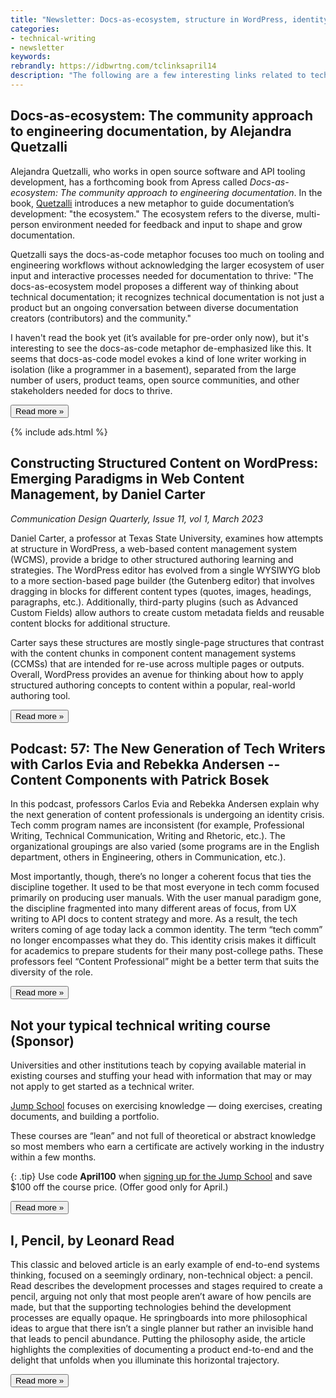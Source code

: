 ```yaml
---
title: "Newsletter: Docs-as-ecosystem, structure in WordPress, identity crisis, and pencils"
categories:
- technical-writing
- newsletter
keywords:
rebrandly: https://idbwrtng.com/tclinksapril14
description: "The following are a few interesting links related to tech comm I've been reading this week."
---
```


## Docs-as-ecosystem: The community approach to engineering documentation, by Alejandra Quetzalli

Alejandra Quetzalli, who works in open source software and API tooling development, has a forthcoming book from Apress called _Docs-as-ecosystem: The community approach to engineering documentation_. In the book, [Quetzalli](https://www.linkedin.com/in/alejandra-quetzalli/) introduces a new metaphor to guide documentation’s development: "the ecosystem." The ecosystem refers to the diverse, multi-person environment needed for feedback and input to shape and grow documentation. 

Quetzalli says the docs-as-code metaphor focuses too much on tooling and engineering workflows without acknowledging the larger ecosystem of user input and interactive processes needed for documentation to thrive: "The docs-as-ecosystem model proposes a different way of thinking about technical documentation; it recognizes technical documentation is not just a product but an ongoing conversation between diverse documentation creators (contributors) and the community."

I haven't read the book yet (it’s available for pre-order only now), but it's interesting to see the docs-as-code metaphor de-emphasized like this. It seems that docs-as-code model evokes a kind of lone writer working in isolation (like a programmer in a basement), separated from the large number of users, product teams, open source communities, and other stakeholders needed for docs to thrive. 

<a href="https://docsasecosystem.com/"><button type="button" class="btn btn-info">Read more &raquo;</button></a>

{% include ads.html %}

## Constructing Structured Content on WordPress: Emerging Paradigms in Web Content Management, by Daniel Carter

*Communication Design Quarterly, Issue 11, vol 1, March 2023*

Daniel Carter, a professor at Texas State University, examines how attempts at structure in WordPress, a web-based content management system (WCMS), provide a bridge to other structured authoring learning and strategies. The WordPress editor has evolved from a single WYSIWYG blob to a more section-based page builder (the Gutenberg editor) that involves dragging in blocks for different content types (quotes, images, headings, paragraphs, etc.). Additionally, third-party plugins (such as Advanced Custom Fields) allow authors to create custom metadata fields and reusable content blocks for additional structure. 

Carter says these structures are mostly single-page structures that contrast with the content chunks in component content management systems (CCMSs) that are intended for re-use across multiple pages or outputs. Overall, WordPress provides an avenue for thinking about how to apply structured authoring concepts to content within a popular, real-world authoring tool.

<a href="https://cdq.sigdoc.org/wp-content/uploads/2023/02/CDQ_11.1_FullIssue.pdf"><button type="button" class="btn btn-info">Read more &raquo;</button></a>

## Podcast: 57: The New Generation of Tech Writers with Carlos Evia and Rebekka Andersen -- Content Components with Patrick Bosek 

In this podcast, professors Carlos Evia and Rebekka Andersen explain why the next generation of content professionals is undergoing an identity crisis. Tech comm program names are inconsistent (for example, Professional Writing, Technical Communication, Writing and Rhetoric, etc.). The organizational groupings are also varied (some programs are in the English department, others in Engineering, others in Communication, etc.). 

Most importantly, though, there’s no longer a coherent focus that ties the discipline together. It used to be that most everyone in tech comm focused primarily on producing user manuals. With the user manual paradigm gone, the discipline fragmented into many different areas of focus, from UX writing to API docs to content strategy and more. As a result, the tech writers coming of age today lack a common identity. The term “tech comm” no longer encompasses what they do. This identity crisis makes it difficult for academics to prepare students for their many post-college paths. These professors feel “Content Professional” might be a better term that suits the diversity of the role.

<a href="https://podcasts.apple.com/us/podcast/57-the-new-generation-of-tech-writers-with/id1549022357?i=1000605183885"><button type="button" class="btn btn-info">Read more &raquo;</button></a>

## Not your typical technical writing course (Sponsor)

Universities and other institutions teach by copying available material in existing courses and stuffing your head with information that may or may not apply to get started as a technical writer.

[Jump School](https://idbwrtng.com/becometechnicalwriter2) focuses on exercising knowledge &mdash; doing exercises, creating documents, and building a portfolio. 

These courses are “lean” and not full of theoretical or abstract knowledge so most members who earn a certificate are actively working in the industry within a few months.

{: .tip}
Use code **April100** when [signing up for the Jump School](https://idbwrtng.com/becometechnicalwriter3) and save $100 off the course price. (Offer good only for April.)

<a href="https://idbwrtng.com/becometechnicalwriter3"><button type="button" class="btn btn-info">Read more &raquo;</button></a>

## I, Pencil, by Leonard Read

This classic and beloved article is an early example of end-to-end systems thinking, focused on a seemingly ordinary, non-technical object: a pencil. Read describes the development processes and stages required to create a pencil, arguing not only that most people aren’t aware of how pencils are made, but that the supporting technologies behind the development processes are equally opaque. He springboards into more philosophical ideas to argue that there isn’t a single planner but rather an invisible hand that leads to pencil abundance. Putting the philosophy aside, the article highlights the complexities of documenting a product end-to-end and the delight that unfolds when you illuminate this horizontal trajectory.

<a href="https://fee.org/resources/i-pencil/"><button type="button" class="btn btn-info">Read more &raquo;</button></a>